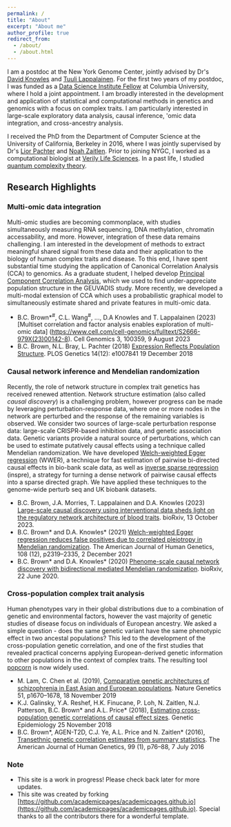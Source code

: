 ```yaml
---
permalink: /
title: "About"
excerpt: "About me"
author_profile: true
redirect_from: 
  - /about/
  - /about.html
---
```


I am a postdoc at the New York Genome Center, jointly advised by Dr's [David Knowles](https://daklab.github.io/) and [Tuuli Lappalainen](https://tllab.org/). For the first two years of my postdoc, I was funded as a [Data Science Institute Fellow](https://datascience.columbia.edu/research/postdoctoral-researchers/) at Columbia University, where I hold a joint appointment. I am broadly interested in the development and application of statistical and computational methods in genetics and genomics with a focus on complex traits. I am particularly interested in large-scale exploratory data analysis, causal inference, 'omic data integration, and cross-ancestry analysis.

I received the PhD from the Department of Computer Science at the University of California, Berkeley in 2016, where I was jointly supervised by Dr's [Lior Pachter](https://pachterlab.github.io/) and [Noah Zaitlen](https://bioscience.ucla.edu/people/noah-zaitlen/). Prior to joining NYGC, I worked as a computational biologist at [Verily Life Sciences](https://verily.com/). In a past life, I studied [quantum complexity theory](https://csdmp.github.io/docs/brown2011.pdf).

## Research Highlights

### Multi-omic data integration
Multi-omic studies are becoming commonplace, with studies simultaneously measuring RNA sequencing, DNA methylation, chromatin accessability, and more. However, integration of these data remains challenging. I am interested in the development of methods to extract meaningful shared signal from these data and their application to the biology of human complex traits and disease. To this end, I have spent substantial time studying the application of Canonical Correlation Analysis (CCA) to genomics. As a graduate student, I helped develop [Principal Component Correlation Analysis](https://github.com/pachterlab/PCCA/), which we used to find under-appreciate population structure in the GEUVADIS study. More recently, we developed a multi-modal extension of CCA which uses a probabilistic graphical model to simultaneously estimate shared and private features in multi-omic data.

* B.C. Brown*<sup>#</sup>, C.L. Wang<sup>#</sup>, ..., D.A Knowles and T. Lappalainen (2023) [Multiset correlation and factor analysis enables exploration of multi-omic data] (https://www.cell.com/cell-genomics/fulltext/S2666-979X(23)00142-8). Cell Genomics 3, 100359, 9 August 2023
* B.C. Brown, N.L. Bray, L. Pachter (2018) [Expression Reflects Population Structure](https://journals.plos.org/plosgenetics/article?id=10.1371/journal.pgen.1007841). PLOS Genetics 14(12): e1007841 19 December 2018

### Causal network inference and Mendelian randomization
Recently, the role of network structure in complex trait genetics has received renewed attention. Network structure estimation (also called _causal discovery_) is a challenging problem, however progress can be made by leveraging perturbation-response data, where one or more nodes in the network are perturbed and the response of the remaining variables is observed. We consider two sources of large-scale perturbation response data: large-scale CRISPR-based inhibition data, and genetic association data. Genetic variants provide a natural source of perturbations, which can be used to estimate putatively causal effects using a technique called Mendelian randomization. We have developed [Welch-weighted Egger regression](https://github.com/brielin/WWER) (WWER), a technique for fast estimation of pairwise bi-directed causal effects in bio-bank scale data, as well as [inverse sparse regression](https://github.com/brielin/inspre/) (inspre), a strategy for turning a dense network of pairwise causal effects into a sparse directed graph. We have applied these techniques to the genome-wide perturb seq and UK biobank datasets.

* B.C. Brown, J.A. Morries, T. Lappalainen and D.A. Knowles (2023) [Large-scale causal discovery using interventional data sheds light on the regulatory network architecture of blood traits](https://www.biorxiv.org/content/10.1101/2023.10.13.562293). bioRxiv, 13 October 2023.
* B.C. Brown* and D.A. Knowles* (2021) [Welch-weighted Egger regression reduces false positives due to correlated pleiotropy in Mendelian randomization](https://www.sciencedirect.com/science/article/pii/S0002929721003839). The American Journal of Human Genetics, 108 (12), p2319–2335, 2 December 2021
* B.C. Brown* and D.A. Knowles* (2020) [Phenome-scale causal network discovery with bidirectional mediated Mendelian randomization](https://www.biorxiv.org/content/10.1101/2020.06.18.160176v2). bioRxiv, 22 June 2020.

### Cross-population complex trait analysis
Human phenotypes vary in their global distributions due to a combination of genetic and environmental factors, however the vast majority of genetic studies of disease focus on individuals of European ancestry. We asked a simple question - does the same genetic variant have the same phenotypic effect in two ancestal populations? This led to the development of the cross-population genetic correlation, and one of the first studies that revealed practical concerns applying European-derived genetic information to other populations in the context of complex traits. The resulting tool [popcorn](https://github.com/brielin/Popcorn) is now widely used.
* M. Lam, C. Chen et al. (2019), [Comparative genetic architectures of schizophrenia in East Asian and European populations](https://www.nature.com/articles/s41588-019-0512-x). Nature Genetics 51, p1670–1678, 18 November 2019
* K.J. Galinsky, Y.A. Reshef, H.K. Finucane, P. Loh, N. Zaitlen, N.J. Patterson, B.C. Brown* and A.L. Price* (2018), [Estimating cross-population genetic correlations of causal effect sizes](https://onlinelibrary.wiley.com/doi/10.1002/gepi.22173). Genetic Epidemiology 25 November 2018
* B.C. Brown*, AGEN-T2D, C.J. Ye, A.L. Price and N. Zaitlen* (2016), [Transethnic genetic correlation estimates from summary statistics](https://www.sciencedirect.com/science/article/pii/S0002929716301355). The American Journal of Human Genetics, 99 (1), p76–88, 7 July 2016


### Note
* This site is a work in progress! Please check back later for more updates.
* This site was created by forking [https://github.com/academicpages/academicpages.github.io](https://github.com/academicpages/academicpages.github.io). Special thanks to all the contributors there for a wonderful template.